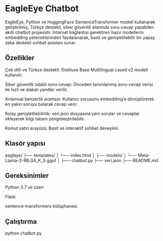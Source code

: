 # EagleEye Chatbot

EagleEye, Python ve HuggingFace SentenceTransformer modeli kullanarak geliştirilmiş, Türkçe destekli, siber güvenlik alanında soru-cevap yapabilen akıllı chatbot projesidir. İnternet bağlantısı gerektiren hazır modellerin embedding yeteneklerinden faydalanarak, basit ve genişletilebilir bir yapay zeka destekli sohbet asistanı sunar.

## Özellikler

Çok dilli ve Türkçe destekli: Distiluse Base Multilingual cased v2 modeli kullanılır.

Siber güvenlik odaklı soru-cevap: Önceden tanımlanmış soru-cevap verisi ile hızlı ve alakalı yanıtlar verilir.

Anlamsal benzerlik araması: Kullanıcı sorusunu embedding’e dönüştürerek en yakın soruyu bularak cevap verir.

Kolay genişletilebilirlik: veri.json dosyasına yeni sorular ve cevaplar ekleyerek bilgi tabanı zenginleştirilebilir.

Komut satırı arayüzü: Basit ve interaktif sohbet deneyimi.

## Klasör yapısı

eagleye/
├── templates/
│   └── index.html
│
├── models/
│   └── Meta-Llama-3-8B.Q4_K_S.gguf
│
├── chatbot.py
├── veri.json
├── README.md

## Gereksinimler

Python 3.7 ve üzeri

Flask

sentence-transformers kütüphanesi

## Çalıştırma

python chatbot.py
